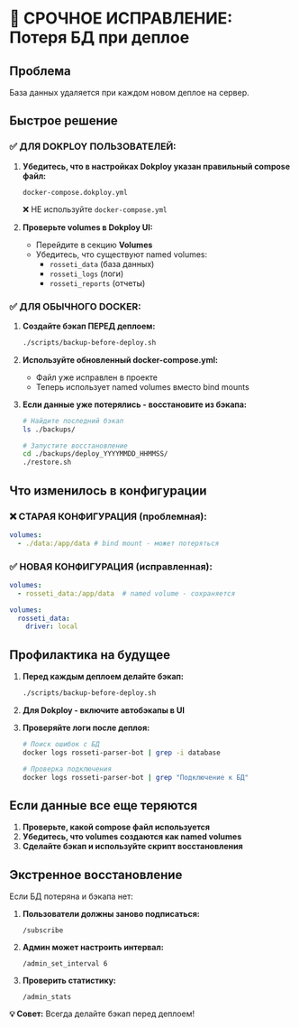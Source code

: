 # 🚨 СРОЧНОЕ ИСПРАВЛЕНИЕ: Потеря БД при деплое

## Проблема

База данных удаляется при каждом новом деплое на сервер.

## Быстрое решение

### ✅ ДЛЯ DOKPLOY ПОЛЬЗОВАТЕЛЕЙ:

1. **Убедитесь, что в настройках Dokploy указан правильный compose файл:**

   ```
   docker-compose.dokploy.yml
   ```

   ❌ НЕ используйте `docker-compose.yml`

2. **Проверьте volumes в Dokploy UI:**
   - Перейдите в секцию **Volumes**
   - Убедитесь, что существуют named volumes:
     - `rosseti_data` (база данных)
     - `rosseti_logs` (логи)
     - `rosseti_reports` (отчеты)

### ✅ ДЛЯ ОБЫЧНОГО DOCKER:

1. **Создайте бэкап ПЕРЕД деплоем:**

   ```bash
   ./scripts/backup-before-deploy.sh
   ```

2. **Используйте обновленный docker-compose.yml:**

   - Файл уже исправлен в проекте
   - Теперь использует named volumes вместо bind mounts

3. **Если данные уже потерялись - восстановите из бэкапа:**

   ```bash
   # Найдите последний бэкап
   ls ./backups/

   # Запустите восстановление
   cd ./backups/deploy_YYYYMMDD_HHMMSS/
   ./restore.sh
   ```

## Что изменилось в конфигурации

### ❌ СТАРАЯ КОНФИГУРАЦИЯ (проблемная):

```yaml
volumes:
  - ./data:/app/data # bind mount - может потеряться
```

### ✅ НОВАЯ КОНФИГУРАЦИЯ (исправленная):

```yaml
volumes:
  - rosseti_data:/app/data  # named volume - сохраняется

volumes:
  rosseti_data:
    driver: local
```

## Профилактика на будущее

1. **Перед каждым деплоем делайте бэкап:**

   ```bash
   ./scripts/backup-before-deploy.sh
   ```

2. **Для Dokploy - включите автобэкапы в UI**

3. **Проверяйте логи после деплоя:**

   ```bash
   # Поиск ошибок с БД
   docker logs rosseti-parser-bot | grep -i database

   # Проверка подключения
   docker logs rosseti-parser-bot | grep "Подключение к БД"
   ```

## Если данные все еще теряются

1. **Проверьте, какой compose файл используется**
2. **Убедитесь, что volumes создаются как named volumes**
3. **Сделайте бэкап и используйте скрипт восстановления**

## Экстренное восстановление

Если БД потеряна и бэкапа нет:

1. **Пользователи должны заново подписаться:**

   ```
   /subscribe
   ```

2. **Админ может настроить интервал:**

   ```
   /admin_set_interval 6
   ```

3. **Проверить статистику:**
   ```
   /admin_stats
   ```

**💡 Совет:** Всегда делайте бэкап перед деплоем!
